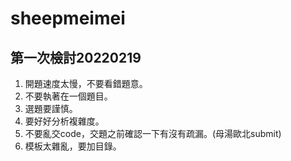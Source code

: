 # sheepmeimei
## 第一次檢討20220219
1. 開題速度太慢，不要看錯題意。
2. 不要執著在一個題目。
3. 選題要謹慎。
4. 要好好分析複雜度。
5. 不要亂交code，交題之前確認一下有沒有疏漏。(母湯歐北submit)
6. 模板太雜亂，要加目錄。
